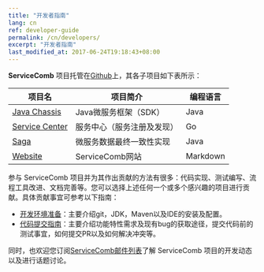 ```yaml
---
title: "开发者指南"
lang: cn
ref: developer-guide
permalink: /cn/developers/
excerpt: "开发者指南"
last_modified_at: 2017-06-24T19:18:43+08:00
---
```


**ServiceComb** 项目托管在[Github](https://github.com/apache?q=incubator-servicecomb)上，其各子项目如下表所示：

| 项目名                                                                        | 项目简介                   | 编程语言 |
|-------------------------------------------------------------------------------|----------------------------|----------|
| [Java Chassis](https://github.com/apache/incubator-servicecomb-java-chassis)       | Java微服务框架（SDK）      | Java     |
| [Service Center](https://github.com/apache/incubator-servicecomb-service-center)               | 服务中心（服务注册及发现） | Go       |
| [Saga](https://github.com/apache/incubator-servicecomb-saga)                                   | 微服务数据最终一致性实现   | Java     |
| [Website](https://github.com/apache/incubator-servicecomb-website) | ServiceComb网站            | Markdown |

参与 ServiceComb 项目并为其作出贡献的方法有很多：代码实现、测试编写、流程工具改进、文档完善等。您可以选择上述任何一个或多个感兴趣的项目进行贡献。具体贡献事宜可参考以下指南：

* [开发环境准备](/cn/developers/setup-develop-environment/)：主要介绍git，JDK，Maven以及IDE的安装及配置。
* [代码提交指南](/cn/developers/submit-codes/)：主要介绍功能特性需求及现有bug的获取途径，提交代码前的测试事宜，如何提交PR以及如何解决冲突等。

同时，也欢迎您订阅[ServiceComb邮件列表](mailto:dev-subscribe@servicecomb.incubator.apache.org)了解 ServiceComb 项目的开发动态以及进行话题讨论。
